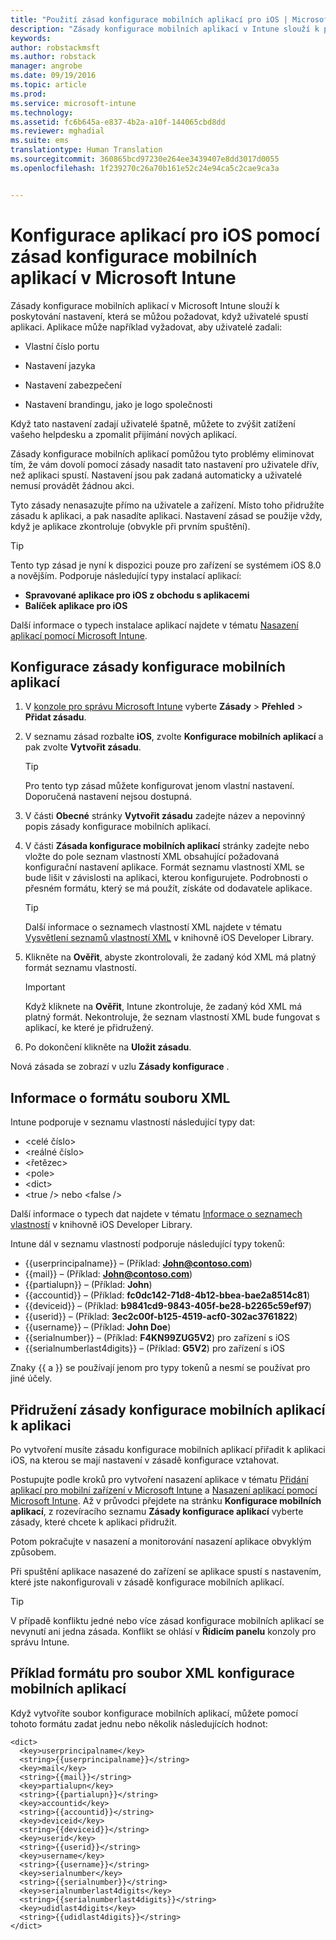 ```yaml
---
title: "Použití zásad konfigurace mobilních aplikací pro iOS | Microsoft Intune"
description: "Zásady konfigurace mobilních aplikací v Intune slouží k poskytování nastavení, která se můžou požadovat, když uživatelé spustí aplikaci pro iOS."
keywords: 
author: robstackmsft
ms.author: robstack
manager: angrobe
ms.date: 09/19/2016
ms.topic: article
ms.prod: 
ms.service: microsoft-intune
ms.technology: 
ms.assetid: fc6b645a-e837-4b2a-a10f-144065cbd8dd
ms.reviewer: mghadial
ms.suite: ems
translationtype: Human Translation
ms.sourcegitcommit: 360865bcd97230e264ee3439407e8dd3017d0055
ms.openlocfilehash: 1f239270c26a70b161e52c24e94ca5c2cae9ca3a


---
```


# Konfigurace aplikací pro iOS pomocí zásad konfigurace mobilních aplikací v Microsoft Intune
Zásady konfigurace mobilních aplikací v Microsoft Intune slouží k poskytování nastavení, která se můžou požadovat, když uživatelé spustí aplikaci. Aplikace může například vyžadovat, aby uživatelé zadali:

-   Vlastní číslo portu

-   Nastavení jazyka

-   Nastavení zabezpečení

-   Nastavení brandingu, jako je logo společnosti

Když tato nastavení zadají uživatelé špatně, můžete to zvýšit zatížení vašeho helpdesku a zpomalit přijímání nových aplikací.

Zásady konfigurace mobilních aplikací pomůžou tyto problémy eliminovat tím, že vám dovolí pomocí zásady nasadit tato nastavení pro uživatele dřív, než aplikaci spustí. Nastavení jsou pak zadaná automaticky a uživatelé nemusí provádět žádnou akci.

Tyto zásady nenasazujte přímo na uživatele a zařízení. Místo toho přidružíte zásadu k aplikaci, a pak nasadíte aplikaci. Nastavení zásad se použije vždy, když je aplikace zkontroluje (obvykle při prvním spuštění).

> [!TIP]
> Tento typ zásad je nyní k dispozici pouze pro zařízení se systémem iOS 8.0 a novějším. Podporuje následující typy instalací aplikací:
>
> -   **Spravované aplikace pro iOS z obchodu s aplikacemi**
> -   **Balíček aplikace pro iOS**
>
> Další informace o typech instalace aplikací najdete v tématu [Nasazení aplikací pomocí Microsoft Intune](deploy-apps.md).

## Konfigurace zásady konfigurace mobilních aplikací

1.  V [konzole pro správu Microsoft Intune](https://manage.microsoft.com) vyberte **Zásady** &gt; **Přehled** &gt; **Přidat zásadu**.

2.  V seznamu zásad rozbalte **iOS**, zvolte **Konfigurace mobilních aplikací** a pak zvolte **Vytvořit zásadu**.

    > [!TIP]
    > Pro tento typ zásad můžete konfigurovat jenom vlastní nastavení. Doporučená nastavení nejsou dostupná.

3.  V části **Obecné** stránky **Vytvořit zásadu** zadejte název a nepovinný popis zásady konfigurace mobilních aplikací.

4.  V části **Zásada konfigurace mobilních aplikací** stránky zadejte nebo vložte do pole seznam vlastností XML obsahující požadovaná konfigurační nastavení aplikace. Formát seznamu vlastností XML se bude lišit v závislosti na aplikaci, kterou konfigurujete. Podrobnosti o přesném formátu, který se má použít, získáte od dodavatele aplikace.

    > [!TIP]
    > Další informace o seznamech vlastností XML najdete v tématu [Vysvětlení seznamů vlastností XML](https://developer.apple.com/library/ios/documentation/Cocoa/Conceptual/PropertyLists/UnderstandXMLPlist/UnderstandXMLPlist.html) v knihovně iOS Developer Library.

5.  Klikněte na **Ověřit**, abyste zkontrolovali, že zadaný kód XML má platný formát seznamu vlastností.

    > [!IMPORTANT]
    > Když kliknete na **Ověřit**, Intune zkontroluje, že zadaný kód XML má platný formát. Nekontroluje, že seznam vlastností XML bude fungovat s aplikací, ke které je přidružený.

6.  Po dokončení klikněte na **Uložit zásadu**.

Nová zásada se zobrazí v uzlu **Zásady konfigurace** .

## Informace o formátu souboru XML

Intune podporuje v seznamu vlastností následující typy dat:
    
- &lt;celé číslo&gt;
- &lt;reálné číslo&gt;
- &lt;řetězec&gt;
- &lt;pole&gt;
- &lt;dict&gt;
- &lt;true /&gt; nebo &lt;false /&gt;
     
Další informace o typech dat najdete v tématu [Informace o seznamech vlastností](https://developer.apple.com/library/ios/documentation/Cocoa/Conceptual/PropertyLists/AboutPropertyLists/AboutPropertyLists.html) v knihovně iOS Developer Library.

Intune dál v seznamu vlastností podporuje následující typy tokenů:
- \{\{userprincipalname\}\} – (Příklad: **John@contoso.com**)
- \{\{mail\}\} – (Příklad: **John@contoso.com**)
- \{\{partialupn\}\} – (Příklad: **John**)
- \{\{accountid\}\} – (Příklad: **fc0dc142-71d8-4b12-bbea-bae2a8514c81**)
- \{\{deviceid\}\} – (Příklad: **b9841cd9-9843-405f-be28-b2265c59ef97**)
- \{\{userid\}\} – (Příklad: **3ec2c00f-b125-4519-acf0-302ac3761822**)
- \{\{username\}\} – (Příklad: **John Doe**)
- \{\{serialnumber\}\} – (Příklad: **F4KN99ZUG5V2**) pro zařízení s iOS
- \{\{serialnumberlast4digits\}\} – (Příklad: **G5V2**) pro zařízení s iOS
    
Znaky \{\{ a \}\} se používají jenom pro typy tokenů a nesmí se používat pro jiné účely.

## Přidružení zásady konfigurace mobilních aplikací k aplikaci
Po vytvoření musíte zásadu konfigurace mobilních aplikací přiřadit k aplikaci iOS, na kterou se mají nastavení v zásadě konfigurace vztahovat.

Postupujte podle kroků pro vytvoření nasazení aplikace v tématu [Přidání aplikací pro mobilní zařízení v Microsoft Intune](add-apps-for-mobile-devices-in-microsoft-intune.md) a [Nasazení aplikací pomocí Microsoft Intune](deploy-apps-in-microsoft-intune.md). Až v průvodci přejdete na stránku **Konfigurace mobilních aplikací**, z rozevíracího seznamu **Zásady konfigurace aplikací** vyberte zásady, které chcete k aplikaci přidružit.

Potom pokračujte v nasazení a monitorování nasazení aplikace obvyklým způsobem.

Při spuštění aplikace nasazené do zařízení se aplikace spustí s nastavením, které jste nakonfigurovali v zásadě konfigurace mobilních aplikací.

> [!TIP]
> V případě konfliktu jedné nebo více zásad konfigurace mobilních aplikací se nevynutí ani jedna zásada. Konflikt se ohlásí v **Řídicím panelu** konzoly pro správu Intune.

## Příklad formátu pro soubor XML konfigurace mobilních aplikací

Když vytvoříte soubor konfigurace mobilních aplikací, můžete pomocí tohoto formátu zadat jednu nebo několik následujících hodnot:

```
<dict>
  <key>userprincipalname</key>
  <string>{{userprincipalname}}</string>
  <key>mail</key>
  <string>{{mail}}</string>
  <key>partialupn</key>
  <string>{{partialupn}}</string>
  <key>accountid</key>
  <string>{{accountid}}</string>
  <key>deviceid</key>
  <string>{{deviceid}}</string>
  <key>userid</key>
  <string>{{userid}}</string>
  <key>username</key>
  <string>{{username}}</string>
  <key>serialnumber</key>
  <string>{{serialnumber}}</string>
  <key>serialnumberlast4digits</key>
  <string>{{serialnumberlast4digits}}</string>
  <key>udidlast4digits</key>
  <string>{{udidlast4digits}}</string>
</dict>

```



<!--HONumber=Sep16_HO3-->


